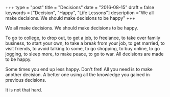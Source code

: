 +++
type = "post"
title = "Decisions"
date = "2016-08-15"
draft = false
keywords = ["Decision", "Happy", "Life Lessons"]
description ="We all make decisions. We should make decisions to be happy" 
+++

We all make decisions. We should make decisions to be happy.

To go to college, to drop out, to get a job, to freelance, to take over family
business, to start your own, to take a break from your job, to get married, to
visit friends, to avoid talking to some, to go shopping, to buy online, to go
jogging, to sleep more, to make peace, to go to war. All decisions are made to
be happy.

Some times you end up less happy. Don't fret! All you need is to make another
decision. A better one using all the knowledge you gained in previous decisions.

It is not that hard.
